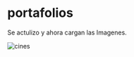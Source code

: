 # portafolios

Se actulizo y ahora cargan las Imagenes.

![cines](https://user-images.githubusercontent.com/113269346/206938342-84b1d877-8d4a-45df-968f-0dca62f18a08.png)
